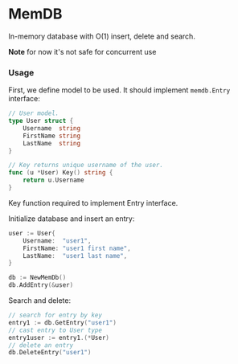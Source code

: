 # MemDB

In-memory database with O(1) insert, delete and search.

**Note** for now it's not safe for concurrent use

### Usage

First, we define model to be used. It should implement `memdb.Entry` interface:

```Go
// User model.
type User struct {
    Username  string
    FirstName string
    LastName  string
}

// Key returns unique username of the user.
func (u *User) Key() string {
    return u.Username
}
```

Key function required to implement Entry interface.

Initialize database and insert an entry:

```Go
user := User{
    Username:  "user1",
    FirstName: "user1 first name",
    LastName:  "user1 last name",
}

db := NewMemDb()
db.AddEntry(&user)
```

Search and delete:

```Go
// search for entry by key
entry1 := db.GetEntry("user1")
// cast entry to User type
entry1user := entry1.(*User)
// delete an entry
db.DeleteEntry("user1")
```
